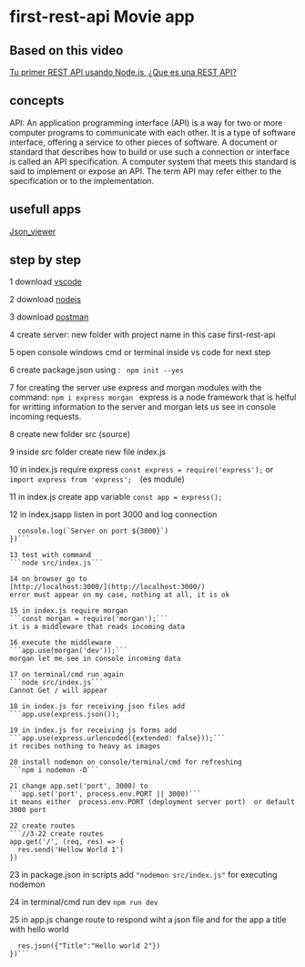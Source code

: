 # first-rest-api Movie app

## Based on this video
  [Tu primer REST API usando Node.js, ¿Que es una REST API?](https://www.youtube.com/watch?v=bK3AJfs7qNY)

## concepts
API: An application programming interface (API) is a way for two or more computer programs to communicate with each other. It is a type of software interface, offering a service to other pieces of software. A document or standard that describes how to build or use such a connection or interface is called an API specification. A computer system that meets this standard is said to implement or expose an API. The term API may refer either to the specification or to the implementation.

## usefull apps
[Json_viewer](https://chrome.google.com/webstore/detail/json-viewer/gbmdgpbipfallnflgajpaliibnhdgobh/related)


## step by step

1 download [vscode](https://code.visualstudio.com/download)

2 download [nodejs](https://nodejs.org/en/download/)

3 download [postman](https://www.postman.com/downloads/)

4 create server: new folder with project name in this case first-rest-api

5 open console windows cmd  or terminal inside vs code for next step

6 create package.json using :
``` npm init --yes```

7 for creating the server use express and morgan modules with the command:
```npm i express morgan ```
express is a node framework that is helful for writting information to the server and morgan lets us see in console incoming requests.

8 create new folder src (source)

9 inside src folder create new file index.js

10 in index.js require express
```const express = require('express');``` or
```import express from 'express';  ```(es module)

11 in index.js create app variable
```const app = express();```

12 in index.jsapp listen in port 3000  and log connection
```app.listen(3000, () => {
  console.log(`Server on port ${3000}`)
})```

13 test with command
```node src/index.js```

14 on browser go to
[http://localhost:3000/](http://localhost:3000/)
error must appear on my case, nothing at all, it is ok

15 in index.js require morgan
```const morgan = require('morgan');```
it is a middleware that reads incoming data

16 execute the middleware
```app.use(morgan('dev'));```
morgan let me see in console incoming data

17 on terminal/cmd run again
```node src/index.js```
Cannot Get / will appear

18 in index.js for receiving json files add
```app.use(express.json());```

19 in index.js for receiving js forms add
```app.use(express.urlencoded({extended: false}));```
it recibes nothing to heavy as images

20 install nodemon on console/terminal/cmd for refreshing
```npm i nodemon -D```

21 change app.set('port', 3000) to
```app.set('port', process.env.PORT || 3000)```
it means either  process.env.PORT (deployment server port)  or default 3000 port

22 create routes
```//3-22 create routes
app.get('/', (req, res) => {
  res.send('Hellow World 1')
})
```
23 in package.json in scripts add
```"nodemon src/index.js"```
for executing nodemon

24 in terminal/cmd run dev
```npm run dev```

25 in app.js change route to respond wiht a json file and for the app a title with hello world
```app.get('/', (req, res) => {
  res.json({"Title":"Hello world 2"})
})```




